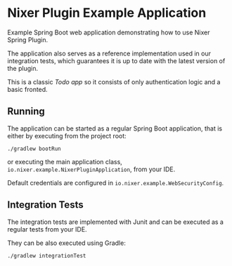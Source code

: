 # Nixer Plugin Example Application

Example Spring Boot web application demonstrating how to use Nixer Spring Plugin.

The application also serves as a reference implementation used in our integration tests,
which guarantees it is up to date with the latest version of the plugin.

This is a classic _Todo app_ so it consists of only authentication logic and a basic fronted.

## Running

The application can be started as a regular Spring Boot application, that is either by executing from the project root:

```
./gradlew bootRun
```

or executing the main application class, `io.nixer.example.NixerPluginApplication`, from your IDE.

Default credentials are configured in `io.nixer.example.WebSecurityConfig`.

## Integration Tests

The integration tests are implemented with Junit and can be executed as a regular tests from your IDE.

They can be also executed using Gradle:

```
./gradlew integrationTest
``` 
